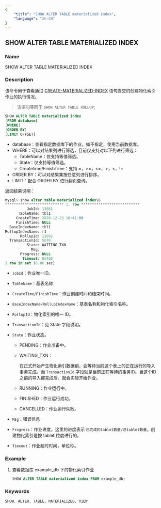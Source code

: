 ```yaml
---
{
    "title": "SHOW ALTER TABLE materialized index",
    "language": "zh-CN"
}
---
```


<!--
Licensed to the Apache Software Foundation (ASF) under one
or more contributor license agreements.  See the NOTICE file
distributed with this work for additional information
regarding copyright ownership.  The ASF licenses this file
to you under the Apache License, Version 2.0 (the
"License"); you may not use this file except in compliance
with the License.  You may obtain a copy of the License at

  http://www.apache.org/licenses/LICENSE-2.0

Unless required by applicable law or agreed to in writing,
software distributed under the License is distributed on an
"AS IS" BASIS, WITHOUT WARRANTIES OR CONDITIONS OF ANY
KIND, either express or implied.  See the License for the
specific language governing permissions and limitations
under the License.
-->

## SHOW ALTER TABLE MATERIALIZED INDEX

### Name

SHOW ALTER TABLE MATERIALIZED INDEX

### Description

该命令用于查看通过 [CREATE-MATERIALIZED-INDEX](../../sql-reference/Data-Definition-Statements/Create/CREATE-MATERIALIZED-INDEX.md) 语句提交的创建物化索引作业的执行情况。

> 该语句等同于 `SHOW ALTER TABLE ROLLUP`;

```sql
SHOW ALTER TABLE materialized index
[FROM database]
[WHERE]
[ORDER BY]
[LIMIT OFFSET]
```

- database：查看指定数据库下的作业。如不指定，使用当前数据库。
- WHERE：可以对结果列进行筛选，目前仅支持对以下列进行筛选：
  - TableName：仅支持等值筛选。
  - State：仅支持等值筛选。
  - Createtime/FinishTime：支持 =，>=，<=，>，<，!=
- ORDER BY：可以对结果集按任意列进行排序。
- LIMIT：配合 ORDER BY 进行翻页查询。

返回结果说明：

```sql
mysql> show alter table materialized index\G
*************************** 1. row ***************************
          JobId: 11001
      TableName: tbl1
     CreateTime: 2020-12-23 10:41:00
     FinishTime: NULL
  BaseIndexName: tbl1
RollupIndexName: r1
       RollupId: 11002
  TransactionId: 5070
          State: WAITING_TXN
            Msg:
       Progress: NULL
        Timeout: 86400
1 row in set (0.00 sec)
```

- `JobId`：作业唯一ID。

- `TableName`：基表名称

- `CreateTime/FinishTime`：作业创建时间和结束时间。

- `BaseIndexName/RollupIndexName`：基表名称和物化索引名称。

- `RollupId`：物化索引的唯一 ID。

- `TransactionId`：见 State 字段说明。

- `State`：作业状态。

  - PENDING：作业准备中。

  - WAITING_TXN：

    在正式开始产生物化索引数据前，会等待当前这个表上的正在运行的导入事务完成。而 `TransactionId` 字段就是当前正在等待的事务ID。当这个ID之前的导入都完成后，就会实际开始作业。

  - RUNNING：作业运行中。

  - FINISHED：作业运行成功。

  - CANCELLED：作业运行失败。

- `Msg`：错误信息

- `Progress`：作业进度。这里的进度表示 `已完成的tablet数量/总tablet数量`。创建物化索引是按 tablet 粒度进行的。

- `Timeout`：作业超时时间，单位秒。

### Example

1. 查看数据库 example_db 下的物化索引作业

   ```sql
   SHOW ALTER TABLE materialized index FROM example_db;
   ```

### Keywords

    SHOW, ALTER, TABLE, MATERIALIZED, VIEW
